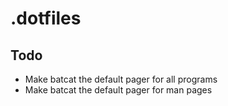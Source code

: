 # .dotfiles

## Todo

- Make batcat the default pager for all programs
- Make batcat the default pager for man pages
